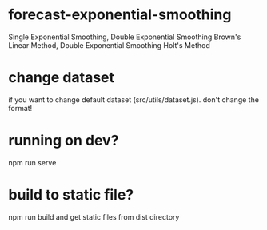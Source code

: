 # forecast-exponential-smoothing
Single Exponential Smoothing, Double Exponential Smoothing Brown's Linear Method, Double Exponential Smoothing Holt's Method

# change dataset
if you want to change default dataset (src/utils/dataset.js). don't change the format!

# running on dev?
npm run serve

# build to static file?
npm run build and get static files from dist directory


